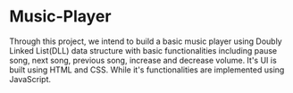 # Music-Player
Through this project, we intend to build a basic music player using Doubly Linked List(DLL) data structure with basic functionalities including pause song, next song, previous song, increase and decrease volume. It's UI is built using HTML and CSS. While it's functionalities are implemented using JavaScript.
